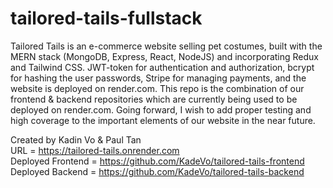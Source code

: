 # tailored-tails-fullstack

Tailored Tails is an e-commerce website selling pet costumes, built with the MERN stack (MongoDB, Express, React, NodeJS) and incorporating Redux and Tailwind CSS. JWT-token for authentication and authorization, bcrypt for hashing the user passwords, Stripe for managing payments, and the website is deployed on render.com. 
This repo is the combination of our frontend & backend repositories  which are currently being used to be deployed on render.com. Going forward, I wish to add proper testing and high coverage to the important elements of our website in the near future.


Created by Kadin Vo & Paul Tan <br>
URL = https://tailored-tails.onrender.com <br>
Deployed Frontend = https://github.com/KadeVo/tailored-tails-frontend <br>
Deployed Backend = https://github.com/KadeVo/tailored-tails-backend
